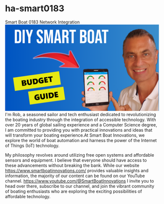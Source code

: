 # ha-smart0183
Smart Boat 0183 Network Integration
![Alt text for your image](.github/diy.png)
I'm Rob, a seasoned sailor and tech enthusiast dedicated to revolutionizing the boating industry through the integration of accessible technology. With over 20 years of global sailing experience and a Computer Science degree, I am committed to providing you with practical innovations and ideas that will transform your boating experience.At Smart Boat Innovations, we explore the world of boat automation and harness the power of the Internet of Things (IoT) technology.

My philosophy revolves around utilizing free open systems and affordable sensors and equipment. I believe that everyone should have access to these advancements without breaking the bank. While our website https://www.smartboatinnovations.com/ provides valuable insights and information, the majority of our content can be found on our YouTube channel. https://www.youtube.com/@SmartBoatInnovations
I invite you to head over there, subscribe to our channel, and join the vibrant community of boating enthusiasts who are exploring the exciting possibilities of affordable technology.
